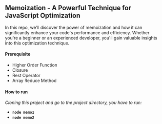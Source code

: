 ## Memoization - A Powerful Technique for JavaScript Optimization

In this repo, we'll discover the power of memoization and how it can significantly enhance your code's performance and efficiency. Whether you're a beginner or an experienced developer, you'll gain valuable insights into this optimization technique.

#### Prerequisite

- Higher Order Function
- Closure
- Rest Operator
- Array Reduce Method

#### How to run

_Cloning this project and go to the project directory, you have to run:_

- **`node memo1`**
- **`node memo2`**
